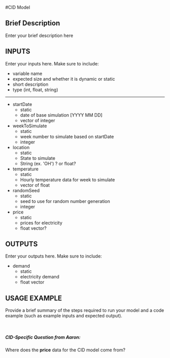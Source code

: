#CID Model

## Brief Description
Enter your brief description here

## INPUTS
Enter your inputs here.  Make sure to include:
* variable name
* expected size and whether it is dynamic or static
* short description
* type (int, float, string)

---
* startDate
  * static
  * date of base simulation [YYYY MM DD]
  * vector of integer
* weekToSimulate
  * static
  * week number to simulate based on startDate
  * integer
* location
  * static
  * State to simulate
  * String (ex. 'OH')  ? or float?
* temperature
  * static
  * Hourly temperature data for week to simulate
  * vector of float
* randomSeed
  * static
  * seed to use for random number generation
  * integer
* price
  * static
  * prices for electricity
  * float vector?

## OUTPUTS
Enter your outputs here.  Make sure to include:
* demand
  * static
  * electricity demand
  * float vector

## USAGE EXAMPLE
Provide a brief summary of the steps required to run your model and a code example (such as example inputs and expected output).

<br>

##### CID-Specific Question from Aaron:
Where does the **price** data for the CID model come from?
